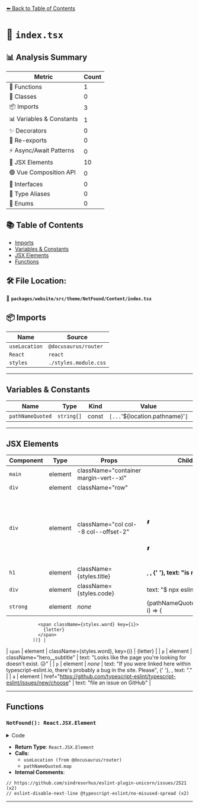 [⬅️ Back to Table of Contents](../../../../../../index.md)

# 📄 `index.tsx`

## 📊 Analysis Summary

| Metric | Count |
|--------|-------|
| 🔧 Functions | 1 |
| 🧱 Classes | 0 |
| 📦 Imports | 3 |
| 📊 Variables & Constants | 1 |
| ✨ Decorators | 0 |
| 🔄 Re-exports | 0 |
| ⚡ Async/Await Patterns | 0 |
| 💠 JSX Elements | 10 |
| 🟢 Vue Composition API | 0 |
| 📐 Interfaces | 0 |
| 📑 Type Aliases | 0 |
| 🎯 Enums | 0 |

## 📚 Table of Contents

- [Imports](#imports)
- [Variables & Constants](#variables-constants)
- [JSX Elements](#jsx-elements)
- [Functions](#functions)

## 🛠️ File Location:
📂 **`packages/website/src/theme/NotFound/Content/index.tsx`**

## 📦 Imports

| Name | Source |
|------|--------|
| `useLocation` | `@docusaurus/router` |
| `React` | `react` |
| `styles` | `./styles.module.css` |


---

## Variables & Constants

| Name | Type | Kind | Value | Exported |
|------|------|------|-------|----------|
| `pathNameQuoted` | `string[]` | const | `[...`'${location.pathname}'`]` | ✗ |


---

## JSX Elements

| Component | Type | Props | Children |
|-----------|------|-------|----------|
| `main` | element | className="container margin-vert--xl" | <div> |
| `div` | element | className="row" | <div> |
| `div` | element | className="col col--8 col--offset-2" | <h1>, <p>, <p> |
| `h1` | element | className={styles.title} | <div>, <strong>, {' '}, text: "is not defined." |
| `div` | element | className={styles.code} | text: "$ npx eslint ." |
| `strong` | element | *none* | {pathNameQuoted.map((letter, i) => (
                <span className={styles.word} key={i}>
                  {letter}
                </span>
              ))} |
| `span` | element | className={styles.word}, key={i} | {letter} |
| `p` | element | className="hero__subtitle" | text: "Looks like the page you're looking for doesn't exist. 😥" |
| `p` | element | *none* | text: "If you were linked here within typescript-eslint.io, there's
            probably a bug in the site. Please", {' '}, <a>, text: "." |
| `a` | element | href="https://github.com/typescript-eslint/typescript-eslint/issues/new/choose" | text: "file an issue on GitHub" |


---

## Functions

### `NotFound(): React.JSX.Element`

<details><summary>Code</summary>

```ts
export default function NotFound(): React.JSX.Element {
  const location = useLocation();

  // https://github.com/sindresorhus/eslint-plugin-unicorn/issues/2521
  // eslint-disable-next-line @typescript-eslint/no-misused-spread
  const pathNameQuoted = [...`'${location.pathname}'`];

  return (
    <main className="container margin-vert--xl">
      <div className="row">
        <div className="col col--8 col--offset-2">
          <h1 className={styles.title}>
            <div className={styles.code}>$ npx eslint .</div>
            <strong>
              {pathNameQuoted.map((letter, i) => (
                <span className={styles.word} key={i}>
                  {letter}
                </span>
              ))}
            </strong>{' '}
            is not defined.
          </h1>
          <p className="hero__subtitle">
            Looks like the page you're looking for doesn't exist. 😥
          </p>
          <p>
            If you were linked here within typescript-eslint.io, there's
            probably a bug in the site. Please{' '}
            <a href="https://github.com/typescript-eslint/typescript-eslint/issues/new/choose">
              file an issue on GitHub
            </a>
            .
          </p>
        </div>
      </div>
    </main>
  );
}
```
</details>

- **Return Type**: `React.JSX.Element`
- **Calls**:
  - `useLocation (from @docusaurus/router)`
  - `pathNameQuoted.map`
- **Internal Comments**:
```
// https://github.com/sindresorhus/eslint-plugin-unicorn/issues/2521 (x2)
// eslint-disable-next-line @typescript-eslint/no-misused-spread (x2)
```


---